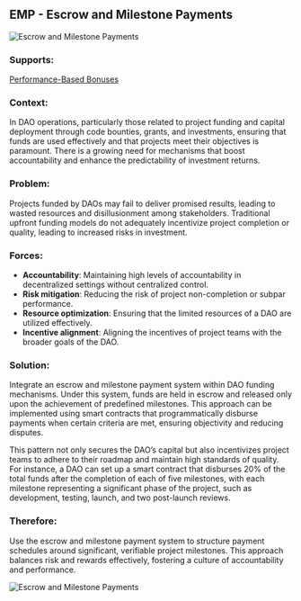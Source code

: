## EMP - Escrow and Milestone Payments

![Escrow and Milestone Payments](./output/illustrations/escrow_and_milestone_payments.png)

### Supports:
[Performance-Based Bonuses](./performance_based_bonuses.html)

### Context:
In DAO operations, particularly those related to project funding and capital deployment through code bounties, grants, and investments, ensuring that funds are used effectively and that projects meet their objectives is paramount. There is a growing need for mechanisms that boost accountability and enhance the predictability of investment returns.

### Problem:
Projects funded by DAOs may fail to deliver promised results, leading to wasted resources and disillusionment among stakeholders. Traditional upfront funding models do not adequately incentivize project completion or quality, leading to increased risks in investment.

### Forces:
- **Accountability**: Maintaining high levels of accountability in decentralized settings without centralized control.
- **Risk mitigation**: Reducing the risk of project non-completion or subpar performance.
- **Resource optimization**: Ensuring that the limited resources of a DAO are utilized effectively.
- **Incentive alignment**: Aligning the incentives of project teams with the broader goals of the DAO.

### Solution:
Integrate an escrow and milestone payment system within DAO funding mechanisms. Under this system, funds are held in escrow and released only upon the achievement of predefined milestones. This approach can be implemented using smart contracts that programmatically disburse payments when certain criteria are met, ensuring objectivity and reducing disputes.

This pattern not only secures the DAO’s capital but also incentivizes project teams to adhere to their roadmap and maintain high standards of quality. For instance, a DAO can set up a smart contract that disburses 20% of the total funds after the completion of each of five milestones, with each milestone representing a significant phase of the project, such as development, testing, launch, and two post-launch reviews.

### Therefore:
Use the escrow and milestone payment system to structure payment schedules around significant, verifiable project milestones. This approach balances risk and rewards effectively, fostering a culture of accountability and performance.


![Escrow and Milestone Payments](./output/escrow_and_milestone_payments_specific_graph.png)